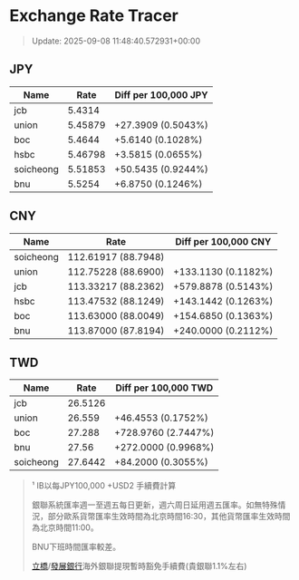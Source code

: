 # Exchange Rate Tracer

> Update: 2025-09-08 11:48:40.572931+00:00

## JPY

| Name      |    Rate | Diff per 100,000 JPY   |
|-----------|---------|------------------------|
| jcb       | 5.4314  |                        |
| union     | 5.45879 | +27.3909 (0.5043%)     |
| boc       | 5.4644  | +5.6140 (0.1028%)      |
| hsbc      | 5.46798 | +3.5815 (0.0655%)      |
| soicheong | 5.51853 | +50.5435 (0.9244%)     |
| bnu       | 5.5254  | +6.8750 (0.1246%)      |

## CNY

| Name      | Rate                | Diff per 100,000 CNY   |
|-----------|---------------------|------------------------|
| soicheong | 112.61917	(88.7948) |                        |
| union     | 112.75228	(88.6900) | +133.1130 (0.1182%)    |
| jcb       | 113.33217	(88.2362) | +579.8878 (0.5143%)    |
| hsbc      | 113.47532	(88.1249) | +143.1442 (0.1263%)    |
| boc       | 113.63000	(88.0049) | +154.6850 (0.1363%)    |
| bnu       | 113.87000	(87.8194) | +240.0000 (0.2112%)    |

## TWD

| Name      |    Rate | Diff per 100,000 TWD   |
|-----------|---------|------------------------|
| jcb       | 26.5126 |                        |
| union     | 26.559  | +46.4553 (0.1752%)     |
| boc       | 27.288  | +728.9760 (2.7447%)    |
| bnu       | 27.56   | +272.0000 (0.9968%)    |
| soicheong | 27.6442 | +84.2000 (0.3055%)     |


> ¹ IB以每JPY100,000 +USD2 手續費計算
>
> 銀聯系統匯率週一至週五每日更新，週六周日延用週五匯率。如無特殊情況，部分歐系貨幣匯率生效時間為北京時間16:30，其他貨幣匯率生效時間為北京時間11:00。
>
> BNU下班時間匯率較差。
>
> [立橋](https://www.wlbank.com.mo/uploads/ueditor/file/20181211/1544536513900230.pdf)/[發展銀行](https://www.mdb.com.mo/Service_Charges_20230728.pdf)海外銀聯提現暫時豁免手續費(貴銀聯1.1%左右)

